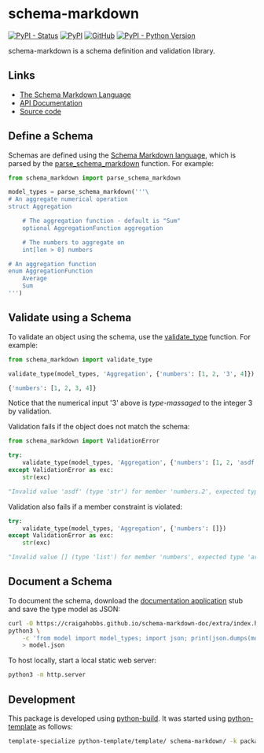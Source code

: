 # schema-markdown

[![PyPI - Status](https://img.shields.io/pypi/status/schema-markdown)](https://pypi.org/project/schema-markdown/)
[![PyPI](https://img.shields.io/pypi/v/schema-markdown)](https://pypi.org/project/schema-markdown/)
[![GitHub](https://img.shields.io/github/license/craigahobbs/schema-markdown)](https://github.com/craigahobbs/schema-markdown/blob/main/LICENSE)
[![PyPI - Python Version](https://img.shields.io/pypi/pyversions/schema-markdown)](https://pypi.org/project/schema-markdown/)

schema-markdown is a schema definition and validation library.


## Links

- [The Schema Markdown Language](https://craigahobbs.github.io/schema-markdown-js/language/)
- [API Documentation](https://craigahobbs.github.io/schema-markdown/)
- [Source code](https://github.com/craigahobbs/schema-markdown)


## Define a Schema

Schemas are defined using the
[Schema Markdown language](https://craigahobbs.github.io/schema-markdown-js/language/),
which is parsed by the
[parse_schema_markdown](https://craigahobbs.github.io/schema-markdown/reference.html#parse-schema-markdown)
function. For example:

~~~ python
from schema_markdown import parse_schema_markdown

model_types = parse_schema_markdown('''\
# An aggregate numerical operation
struct Aggregation

    # The aggregation function - default is "Sum"
    optional AggregationFunction aggregation

    # The numbers to aggregate on
    int[len > 0] numbers

# An aggregation function
enum AggregationFunction
    Average
    Sum
''')
~~~


## Validate using a Schema

To validate an object using the schema, use the
[validate_type](https://craigahobbs.github.io/schema-markdown/reference.html#validate-type)
function. For example:

~~~ python
from schema_markdown import validate_type

validate_type(model_types, 'Aggregation', {'numbers': [1, 2, '3', 4]})

{'numbers': [1, 2, 3, 4]}
~~~

Notice that the numerical input '3' above is *type-massaged* to the integer 3 by validation.

Validation fails if the object does not match the schema:

~~~ python
from schema_markdown import ValidationError

try:
    validate_type(model_types, 'Aggregation', {'numbers': [1, 2, 'asdf', 4]})
except ValidationError as exc:
    str(exc)

"Invalid value 'asdf' (type 'str') for member 'numbers.2', expected type 'int'"
~~~

Validation also fails if a member constraint is violated:

~~~ python
try:
    validate_type(model_types, 'Aggregation', {'numbers': []})
except ValidationError as exc:
    str(exc)

"Invalid value [] (type 'list') for member 'numbers', expected type 'array' [len > 0]"
~~~


## Document a Schema

To document the schema, download the
[documentation application](https://github.com/craigahobbs/schema-markdown-doc#the-schema-markdown-documentation-viewer)
stub and save the type model as JSON:

~~~ sh
curl -O https://craigahobbs.github.io/schema-markdown-doc/extra/index.html
python3 \
    -c 'from model import model_types; import json; print(json.dumps(model_types))' \
    > model.json
~~~

To host locally, start a local static web server:

~~~ sh
python3 -m http.server
~~~


## Development

This package is developed using [python-build](https://github.com/craigahobbs/python-build#readme).
It was started using [python-template](https://github.com/craigahobbs/python-template#readme) as follows:

~~~ sh
template-specialize python-template/template/ schema-markdown/ -k package schema-markdown -k name 'Craig A. Hobbs' -k email 'craigahobbs@gmail.com' -k github 'craigahobbs' -k nomain 1
~~~
